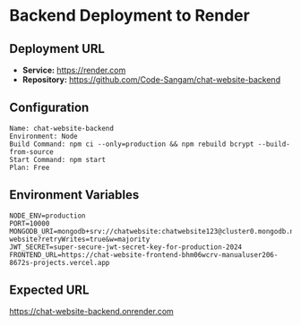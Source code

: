 # Backend Deployment to Render

## Deployment URL
- **Service:** https://render.com
- **Repository:** https://github.com/Code-Sangam/chat-website-backend

## Configuration
```
Name: chat-website-backend
Environment: Node
Build Command: npm ci --only=production && npm rebuild bcrypt --build-from-source
Start Command: npm start
Plan: Free
```

## Environment Variables
```
NODE_ENV=production
PORT=10000
MONGODB_URI=mongodb+srv://chatwebsite:chatwebsite123@cluster0.mongodb.net/chat-website?retryWrites=true&w=majority
JWT_SECRET=super-secure-jwt-secret-key-for-production-2024
FRONTEND_URL=https://chat-website-frontend-bhm06wcrv-manualuser206-8672s-projects.vercel.app
```

## Expected URL
https://chat-website-backend.onrender.com